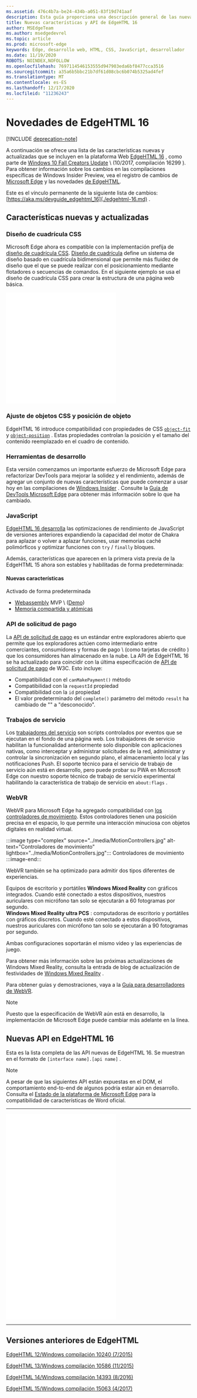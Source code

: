 ```yaml
---
ms.assetid: 476c4b7a-be24-434b-a051-83f19d741aaf
description: Esta guía proporciona una descripción general de las nuevas características y API de EdgeHTML 16.
title: Nuevas características y API de EdgeHTML 16
author: MSEdgeTeam
ms.author: msedgedevrel
ms.topic: article
ms.prod: microsoft-edge
keywords: Edge, desarrollo web, HTML, CSS, JavaScript, desarrollador
ms.date: 11/19/2020
ROBOTS: NOINDEX,NOFOLLOW
ms.openlocfilehash: 7697114546153555d947903eda6bf8477cca3516
ms.sourcegitcommit: a35a6b5bbc21b7df61d08cbc6b074b5325ad4fef
ms.translationtype: MT
ms.contentlocale: es-ES
ms.lasthandoff: 12/17/2020
ms.locfileid: "11236243"
---
```

# Novedades de EdgeHTML 16  

[!INCLUDE [deprecation-note](../../includes/legacy-edge-note.md)]  

A continuación se ofrece una lista de las características nuevas y actualizadas que se incluyen en la plataforma Web [EdgeHTML 16](https://blogs.windows.com/msedgedev/2017/10/17) , como parte de [Windows 10 Fall Creators Update](https://blogs.windows.com/windowsexperience/2017/10/17/whats-new-windows-10-fall-creators-update) \ (10/2017, compilación 16299 \).  Para obtener información sobre los cambios en las compilaciones específicas de Windows Insider Preview, vea el registro de cambios de [Microsoft Edge](https://developer.microsoft.com/microsoft-edge/platform/changelog) y las novedades [de EdgeHTML](../whats-new.md).  

Este es el vínculo permanente de la siguiente lista de cambios:  [https://aka.ms/devguide_edgehtml_16](./edgehtml-16.md) .  

## Características nuevas y actualizadas  

### Diseño de cuadrícula CSS  

Microsoft Edge ahora es compatible con la implementación prefija de [diseño de cuadrícula CSS](https://www.w3.org/TR/css-grid-1).  [Diseño de cuadrícula](https://developer.mozilla.org/docs/Web/CSS/CSS_Grid_Layout) define un sistema de diseño basado en cuadrícula bidimensional que permite más fluidez de diseño que el que se puede realizar con el posicionamiento mediante flotadores o secuencias de comandos.  En el siguiente ejemplo se usa el diseño de cuadrícula CSS para crear la estructura de una página web básica.  

<iframe height='303' scrolling='no' title='Diseño de cuadrícula CSS' src='//codepen.io/MSEdgeDev/embed/mMQqZX/?height=303&theme-id=23761&default-tab=css,result&embed-version=2' frameborder='no' allowtransparency='true' allowfullscreen='true'>Consulta el <a href='https://codepen.io/MSEdgeDev/pen/mMQqZX/'> diseño de cuadrícula CSS de lápiz </a> por MSEdgeDev ( <a href='https://codepen.io/MSEdgeDev'> @MSEdgeDev </a> ) en <a href='https://codepen.io'> CodePen </a> .</iframe>  

### Ajuste de objetos CSS y posición de objeto  

EdgeHTML 16 introduce compatibilidad con propiedades de CSS [`object-fit`](https://developer.mozilla.org/docs/Web/CSS/object-fit) y [`object-position`](https://developer.mozilla.org/docs/Web/CSS/object-position) .  Estas propiedades controlan la posición y el tamaño del contenido reemplazado en el cuadro de contenido.  

### Herramientas de desarrollo  

Esta versión comenzamos un importante esfuerzo de Microsoft Edge para refactorizar DevTools para mejorar la solidez y el rendimiento, además de agregar un conjunto de nuevas características que puede comenzar a usar hoy en las compilaciones de [Windows Insider](https://insider.windows.com) .  Consulte la [Guía de DevTools Microsoft Edge](../whats-new.md) para obtener más información sobre lo que ha cambiado.  

### JavaScript  

[EdgeHTML 16 desarrolla](https://blogs.windows.com/msedgedev/2017/10/31) las optimizaciones de rendimiento de JavaScript de versiones anteriores expandiendo la capacidad del motor de Chakra para aplazar o volver a aplazar funciones, usar memorias caché polimórficos y optimizar funciones con `try` / `finally` bloques.  

Además, características que aparecen en la primera vista previa de la EdgeHTML 15 ahora son estables y habilitadas de forma predeterminada:  

#### Nuevas características  

Activado de forma predeterminada  

*   [Webassembly](https://developer.microsoft.com/microsoft-edge/platform/status/webassemblymvp/?q=WebAssembly) MVP \ ([Demo](https://webassembly.org/demo)\)  
*   [Memoria compartida y atómicas](https://developer.microsoft.com/microsoft-edge/platform/status/sharedmemoryandatomics/?q=Atomics)  

### API de solicitud de pago  

La [API de solicitud de pago](../windows-integration/payment-request-api.md) es un estándar entre exploradores abierto que permite que los exploradores actúen como intermediario entre comerciantes, consumidores y formas de pago \ (como tarjetas de crédito \) que los consumidores han almacenado en la nube.  La API de EdgeHTML 16 se ha actualizado para coincidir con la última especificación de [API de solicitud de pago](https://w3c.github.io/payment-request) de W3C.  Esto incluye:  

*   Compatibilidad con el `canMakePayment()` método  
*   Compatibilidad con la `requestId` propiedad  
*   Compatibilidad con la `id` propiedad  
*   El valor predeterminado del `complete()` parámetro del método `result` ha cambiado de "" a "desconocido".  

### Trabajos de servicio  

Los [trabajadores del servicio](https://www.w3.org/TR/service-workers-1) son scripts controlados por eventos que se ejecutan en el fondo de una página web.  Los trabajadores de servicio habilitan la funcionalidad anteriormente solo disponible con aplicaciones nativas, como interceptar y administrar solicitudes de la red, administrar y controlar la sincronización en segundo plano, el almacenamiento local y las notificaciones Push.  El soporte técnico para el servicio de trabajo de servicio aún está en desarrollo, pero puede probar su PWA en Microsoft Edge con nuestro soporte técnico de trabajo de servicio experimental habilitando la característica de trabajo de servicio en `about:flags` .  

### WebVR  

WebVR para Microsoft Edge ha agregado compatibilidad con [los controladores de movimiento](https://developer.microsoft.com/windows/mixed-reality/motion_controllers).  Estos controladores tienen una posición precisa en el espacio, lo que permite una interacción minuciosa con objetos digitales en realidad virtual.  

:::image type="complex" source="../media/MotionControllers.jpg" alt-text="Controladores de movimiento" lightbox="../media/MotionControllers.jpg":::
   Controladores de movimiento  
:::image-end:::  

WebVR también se ha optimizado para admitir dos tipos diferentes de experiencias.  

Equipos de escritorio y portátiles **Windows Mixed Reality** con gráficos integrados.  Cuando esté conectado a estos dispositivos, nuestros auriculares con micrófono tan solo se ejecutarán a 60 fotogramas por segundo.  
**Windows Mixed Reality ultra PCS** : computadoras de escritorio y portátiles con gráficos discretos.  Cuando esté conectado a estos dispositivos, nuestros auriculares con micrófono tan solo se ejecutarán a 90 fotogramas por segundo.  

Ambas configuraciones soportarán el mismo video y las experiencias de juego.  

Para obtener más información sobre las próximas actualizaciones de Windows Mixed Reality, consulta la entrada de blog de actualización de festividades de [Windows Mixed Reality](https://blogs.windows.com/windowsexperience/2017/08/28/windows-mixed-reality-holiday-update) .  

Para obtener guías y demostraciones, vaya a la [Guía para desarrolladores de WebVR](/microsoft-edge/webvr).  

 > [!NOTE] 
 > Puesto que la especificación de WebVR aún está en desarrollo, la implementación de Microsoft Edge puede cambiar más adelante en la línea.  

## Nuevas API en EdgeHTML 16  

Esta es la lista completa de las API nuevas de EdgeHTML 16.  Se muestran en el formato de `[interface name].[api name]` .

> [!NOTE] 
> A pesar de que las siguientes API están expuestas en el DOM, el comportamiento end-to-end de algunos podría estar aún en desarrollo.  Consulta el  [Estado de la plataforma de Microsoft Edge](https://developer.microsoft.com/microsoft-edge/platform/status) para la compatibilidad de características de Word oficial.  

---  

<iframe height='559' scrolling='no' title='Nuevas API en EdgeHTML 16' src='//codepen.io/MSEdgeDev/embed/jLGZZY/?height=559&theme-id=23761&default-tab=result&embed-version=2' frameborder='no' allowtransparency='true' allowfullscreen='true'>Consulta las <a href='https://codepen.io/MSEdgeDev/pen/jLGZZY/'> nuevas API de Pen en EdgeHTML 16 de </a> MSEdgeDev ( <a href='https://codepen.io/MSEdgeDev'> @MSEdgeDev </a> ) en <a href='https://codepen.io'> CodePen </a> .</iframe>  

---  

## Versiones anteriores de EdgeHTML  

[EdgeHTML 12/Windows compilación 10240 (7/2015)](./edgehtml-12.md)  

[EdgeHTML 13/Windows compilación 10586 (11/2015)](./edgehtml-13.md)  

[EdgeHTML 14/Windows compilación 14393 (8/2016)](./edgehtml-14.md)  

[EdgeHTML 15/Windows compilación 15063 (4/2017)](./edgehtml-15.md)  
